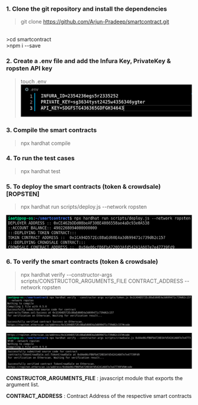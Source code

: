 ### 1. Clone the git repository and install the dependencies

>git clone https://github.com/Arjun-Pradeep/smartcontract.git
<br>
>cd smartcontract
<br>
>npm i --save

### 2. Create a .env file and add the Infura Key, PrivateKey & ropsten API key
>touch .env
![Screenshot](/docs/env.png)

###  3. Compile the smart contracts
>npx hardhat compile


### 4. To run the test cases 
>npx hardhat test

### 5. To deploy the smart contracts (token & crowdsale) [ROPSTEN]
>npx hardhat run scripts/deploy.js --network ropsten

![Screenshot](/docs/deploy.png)


### 6. To verify the smart contracts (token & crowdsale)
>npx hardhat verify --constructor-args scripts/CONSTRUCTOR_ARGUMENTS_FILE CONTRACT_ADDRESS --network ropsten

![Screenshot](/docs/deploy2.png)

![Screenshot](/docs/deploy3.png)
![Screenshot](/docs/deploy4.png)

<b>CONSTRUCTOR_ARGUMENTS_FILE</b> : javascript module that exports the argument list.

<b>CONTRACT_ADDRESS</b> : Contract Address of the respective smart contracts
